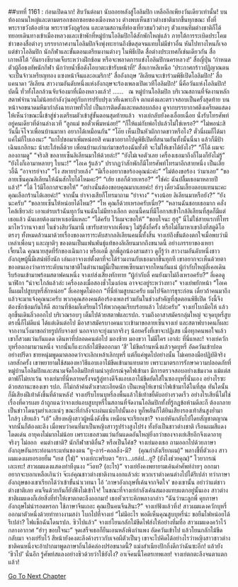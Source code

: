 ##บทที่ 1161 : ก่อนเปิดฉาก!
สิบวันต่อมา
นับถอยหลังสู่โอลิมปิก เหลืออีกเพียงวันเดียวเท่านั้น!
บนท้องถนนใหญ่และตามตรอกซอกซอยของเมืองหลวง ต่างพบเห็นชาวต่างชาติมากขึ้นทุกขณะ ทั้งที่พระราชวังต้องห้าม พระราชวังฤดูร้อน และตามสถานที่ท่องเที่ยวชมวิวต่างๆ ตัวแทนทีมต่างชาติก็ได้ทยอยเดินทางเข้าเมืองหลวงและเข้าพักที่หมู่บ้านโอลิมปิกได้สักพักใหญ่แล้ว ภายใต้การระเบิดประโคมข่าวของสื่อต่างๆ บรรยากาศงานโอลิมปิกจึงพุ่งทะยานถึงขีดสุดจนแทบไม่มีข่าวอื่น หันไปทางไหนก็เจอแต่ข่าวโอลิมปิก นักกีฬาและขั้นตอนเตรียมงานต่างๆ ในพิธีเปิด
สื่อต่างประเทศก็เช่นเดียวกัน
สื่อเกาหลีใต้ ‘อันยางซีบาดเจ็บระหว่างฝึกซ้อม หรือจะพลาดการแข่งโอลิมปิกนครหลวง!’
สื่อญี่ปุ่น ‘กำหนดตัวผู้ถือธงทัพนักกีฬา นักว่ายน้ำชื่อดังโอบาตะเข้ารับหน้าที่!’
สื่อเกาหลีเหนือ ‘ประกาศกร้าวปฏิญาณตนจะเป็นจ้าวเหรียญทอง แซงหน้าจีนและอเมริกา!’
สื่ออังกฤษ ‘ลิเลียนจะเข้าร่วมพิธีเปิดโอลิมปิก!’
สื่อแคนาดา ‘ลิเลียน สาวงามอันดับหนึ่งแห่งอังกฤษจะร้องเพลงเปิดเวทีโอลิมปิก!’
นี่คือวันแห่งโอลิมปิก!
บัดนี้ ทั่วทั้งโลกล้วนจับจ้องมาที่เมืองหลวงแล้ว!
……
 
ณ หมู่บ้านโอลิมปิก
บริเวณสถานที่จัดงานหลัก
สตาฟจำนวนไม่น้อยกำลังวุ่นอยู่กับการปรับปรุงเวทีเฉพาะกิจ ตกแต่งและตรวจสอบเป็นครั้งสุดท้าย บนหน้าจอขนาดมหึมากำลังฉายภาพทั่วไป เป็นการติดตั้งและทดสอบกล้อง ดูจากบรรยากาศตึงเครียดแสดงให้เห็นว่าขณะนี้เข้าสู่ช่วงเตรียมตัวเข้าสู่ขั้นตอนสุดท้ายแล้ว 
จางเย่กลับยังคงเอื่อยเฉื่อย นั่งรับโทรศัพท์อยู่คนเดียวที่ด้านล่างเวที
“ลูกแม่ ขอตั๋วเพิ่มหน่อย!”
“ก็ให้แม่กับพ่อไปแล้วไม่ใช่เหรอ?”
“ไม่พอน่ะสิ วันนี้เจ๊โจวเพื่อนบ้านมาหา อยากได้เหมือนกัน”
“โอ๊ย เห็นเป็นหัวผักกาดขาวหรือไง? ตั๋วนี่ผมก็ได้มาแค่ไม่กี่ใบเองนะ”
“แกไปขอมาเพิ่มหน่อยสิ คนเขาอยากไปดูพิธีเปิดที่สนามกันทั้งนั้นนี่นา แล้วก็มีป้าเฉินแกอีกนะ น้าสะใภ้หลี่ด้วย เพื่อนบ้านเก่าแก่มาขอร้องฉันทั้งที จะไม่ให้เขาได้ยังไง?”
“ก็ได้ ผมจะลองถามดู”
“จริงสิ ขอลายเซ็นลิเลียนมาให้ด้วยล่ะ!”
“ยังไม่เจอตัวเลย เครื่องเธอมาถึงกี่โมงก็ยังไม่รู้”
“ยังไงก็เอามาหลายๆ ใบนะ!”
“โอเค รู้แล้ว”
ปรากฏว่าสักพักก็มีโทรศัพท์โทรมาอีกสายหนึ่ง
เป็นเลี่ยวอี้ฉี
“อาจารย์จาง”
“ไง สหายปวยเล้ง”
“มีเรื่องอยากขอร้องคุณน่ะค่ะ”
“ไม่ต้องขอร้อง ว่ามาเลย”
“ขอลายเซ็นคุณลิเลียนให้ฉันสักใบได้ไหมคะ?”
“เฮ้ย เธอก็ด้วยเหรอ?”
“ใช่ค่ะ ฉันปลื้มเธอมาหลายปีแล้ว!”
“ได้ ไว้มีโอกาสจะขอให้”
“อย่างนั้นต้องขอบคุณมากเลยค่ะ! ฮ่าๆ เดี๋ยวฉันเลี้ยงตอบแทนนะคะ คุณเลือกร้านได้เลยค่ะ!”
จากนั้น ย่าจางเสียก็โทรมาถาม
“ย่าจาง”
“จางน้อย ลิเลียนมาหรือยัง?”
“ยังนะครับ”
“ขอลายเซ็นให้หน่อยได้ไหม?”
“โห คุณก็ด้วยเหรอครับเนี่ย?”
“หลานฉันชอบเธอมาก คลั่งไคล้เชียวล่ะ เอาแต่รบเร้าฉันทุกวันจนฉันไม่มีทางเลือก ตอนนี้คนที่มีโอกาสเข้าใกล้ลิเลียนที่สุดก็มีแต่เธอแล้ว ฉันเลยต้องมาหาเธอนี่แหละ”
“ได้ครับ ไว้ผมจะขอให้”
“ขอบใจนะ ฮุฮุ”
นี่ไม่ใช่สายแรกที่โทรมาไหว้วานจางเย่ ในช่วงสิบวันมานี้ เขารับสายจากเพื่อนๆ ไม่รู้ตั้งกี่ครั้ง หรือไม่ก็มาหาเขาถึงที่สตูดิโอตรงๆ ทั้งหมดล้วนมาด้วยเรื่องของดาราระดับสากลลิเลียนคนนี้ทั้งสิ้น จางเย่ถึงขั้นต้องตกใจเมื่อพบว่ามีเหล่าเพื่อนๆ และญาติๆ ของตนเป็นแฟนพันธุ์แท้ของลิเลียนมากถึงขนาดนี้ อย่างภรรยาของเหยาเจี้ยนไฉ คุณนายสุดที่รักของเฉินกวง หรือเอมี่ ลูกพี่ลูกน้องสามสาว ดูก็รู้ว่า สาวงามอันดับหนึ่งชาวอังกฤษผู้นี้มีเสน่ห์ยิ่งนัก เล่นเอาจางเย่ตั้งตาที่จะได้ร่วมงานกับเธอมากขึ้นทุกที เขาอยากจะเห็นด้วยตาของตนเองว่าดาราระดับนานาชาติในตำนานผู้นี้เป็นเทพเซียนมาจากไหนกันแน่
ผู้กำกับใหญ่ลี่เคอเดินรีบร้อนเข้ามาพร้อมสตาฟคนหนึ่ง
จางเย่ส่งเสียงทักทาย “ผู้กำกับลี่ คนยังมาไม่ถึงเหรอครับ?”
ลี่เคอดูนาฬิกา “น่าจะใกล้แล้วล่ะ เครื่องลงเมื่อสองชั่วโมงก่อน อาจจะอยู่ระหว่างทาง”
จางเย่พยักหน้า “โอเค งั้นผมไปสูบบุหรี่สักหน่อย”
ลี่เคอพูดไม่ออก “ที่นี่ห้ามสูบนะครับ ผมไปจัดการธุระก่อน เดี๋ยวถ้าคนมาถึงแล้วจะมาแจ้งคุณนะครับ พวกคุณสองคนต้องร้องเพลงร่วมกันในช่วงสำคัญที่สุดตอนพิธีเปิด วังนี้จึงต้องซักซ้อมกันให้ดี สถานที่ซ้อมก็เตรียมไว้ให้พวกคุณเรียบร้อยแล้ว ไปล่ะครับ”
จางเย่โบกมือให้ แล้วลุกขึ้นเดินลิ่วออกไป
บริเวณรอบๆ เต็มไปด้วยสตาฟและรปภ. รวมถึงอาสาสมัครกลุ่มใหญ่ จะจุดบุหรี่สูบตรงนี้ก็ไม่ดีแน่ ได้แต่เดินต่อไป มีอาสาสมัครบางคนแวะเข้ามาขอลายเซ็นจางเย่ และสตาฟบางคนก็ผละจากงานวิ่งมาขอถ่ายรูปกับจางเย่ นอกจากจะยุ่งมากจริงๆ น้อยครั้งที่เขาจะปฏิเสธ เมื่อทุกคนพอใจแล้ว เขาก็สวมแว่นกันแดด เดินหาที่ปลอดคนต่อไป
มองซ้าย มองขวา
ไม่มีใคร เอาล่ะ ที่นี่แหละ!
จางเย่ควักบุหรี่ออกมามวนหนึ่ง จากนั้นก็แงะกลักไม้ขีดออกมา ‘สี’ ไม้ขีดก้านหนึ่งแล้วจุดบุหรี่ อัดควันเข้าปอดอย่างปรีดา ชายหนุ่มพูดมาตลอดว่าจะเลิกเหล้าเลิกบุหรี่ แต่ก็แค่พูดไปอย่างนั้น ไม่เคยลงมือปฏิบัติจริงเลยสักครั้ง เขาพยายามใช้สมองหาวิธีแอบเอาไม้ขีดเข้ามาแทบตาย เพราะมาตรการรักษาความปลอดภัยที่หมู่บ้านโอลิมปิกและสนามจัดโอลิมปิกห้ามนำอุปกรณ์จุดไฟเข้ามา มีการตรวจสอบอย่างเข้มงวด แม้แต่สตาฟก็ไม่ยกเว้น จางเย่มาที่นี่หลายครั้งจนรู้ลู่ทางดีจึงแอบเอาไม้ขีดยัดใส่ในซองบุหรี่นั่นเอง อย่างไรซะด้วยสถานะของเขา รปภ. ก็ไม่กล้าค้นตัวเขาละเอียดนัก เป็นเหตุให้เขานำไฟเข้ามาได้ในที่สุด
ทันใดนั้น ก็มีเสียงฝีเท้าดังขึ้นที่ด้านหลัง!
จางเย่รีบโยนบุหรี่ลงพื้นแล้วใช้เท้าขยี้ดับอย่างรวดเร็ว อย่างไรเสียนี่ไม่ใช่เรื่องที่ควรเผย ถ้าถูกแฉว่าจางเย่แอบสูบบุหรี่ในสถานที่จัดงานโอลิมปิกทั้งที่รู้กฎข้อห้ามดีละก็ ต้องกลายเป็นข่าวโดนรุมยำเละแน่ๆ ขณะที่กำลังจะเผ่นแน่บไปนั้นเอง หูก็พลันก็ได้ยินเสียงรองเท้าส้นสูงย่ำมาใกล้ๆ เสียแล้ว
“เฮ้”
เสียงหญิงสาวผู้หนึ่งดังขึ้น
เหมือนจะเรียกเขา?
จางเย่หันกลับไปโดยสัญชาตญาณ จากนั้นก็ต้องตะลึง เมื่อพบว่าคนที่มาเป็นหญิงสาวรูปร่างสูงโปร่ง ทั้งยังเป็นชาวต่างชาติ เรือนผมสีแดงโดดเด่น อายุคงไม่มากไม่น้อย เพราะเธอสวมแว่นกันแดดอันใหญ่ยิ่งกว่าของจางเย่เสียอีกจึงเดาอายุจริงๆ ไม่ออก 
คนต่างชาติ?
นักกีฬาชาติอื่น?
หรือเป็นโค้ช?
จางเย่มองเธอ ถามออกไปด้วยภาษาอังกฤษอันกระท่อนกระแท่นของตน “ยู-อาร์-คอลลิ่ง-มี?    (คุณกำลังเรียกผม)” พลางชี้ที่ตัวเอง
สาวผมแดงเผยอรอยยิ้ม “เยส (ใช่)”
จางเย่กะพริบตา “ฮาว...เฮล์ป...ยู? (ยังไงช่วยคุณ)” ไวยากรณ์เละเทะ!
สาวผมแดงแสดงท่าทีงุนงง “ว๊อท? (อะไร)”
จางเย่ยังคงพยายามเค้นคำศัพท์ง่ายๆ ออกมา อยากจะบอกเหลือเกินว่า จ๊ะเอ๋คุณชาวต่างชาติงานงอกแล้วล่ะ พวกเราต่างคนต่างไปได้รึเปล่า ทว่าภาษาอังกฤษของเขาเรียกได้ว่าเข้าขั้นน่าเวทนา ไอ้ ‘ภาษาอังกฤษที่เค้นจากจิตใจ’ ของเขานั้น อย่าว่าแต่ชาวต่างชาติเลย คนจีนด้วยกันก็ยังฟังไม่เข้าใจ!
ในขณะที่จางเย่กำลังเค้นสมองแทบแตกอยู่นั้นเอง สาวต่างชาติผมแดงก็เอ่ยสิ่งที่ทำให้เขาตกตะลึงออกมา!
เธอหัวเราะคิกพลางกล่าว “ฉันว่านะลูกพี่ คุยภาษาอังกฤษไม่น่ารอดหรอก ใช้ภาษาจีนเถอะ คุณเป็นคนจีนสินะ?”
จางเย่ฟังแล้วทึ่ง!
สาวผมแดงควักบุหรี่ออกมาตัวหนึ่งด้วยท่าทางงามสง่า โบกไปที่จางเย่ “ไม่มีอะไร พอดีเห็นคุณสูบบุหรี่น่ะ ขอยืมไฟหน่อยได้รึเปล่า? ไฟแช็กฉันโดนรปภ. ซิวไปแล้ว”
จางเย่โยนกลักไม้ขีดไฟส่งให้อย่างทึ่มทื่อ
สาวผมแดงคว้าไว้กลางอากาศ “ฮ่าๆ ขอบใจนะ”
จุดเสร็จเธอก็ยืนเอนหลังพิงกำแพง อัดควันเข้าไป แล้วโยนกลักไม้ขีดกลับมา
จางเย่รับไว้ สีหน้ายังคงตะลึงค้างราวกับเจอผีตัวเป็นๆ เขาจะไปคิดได้อย่างไรว่าหญิงสาวชาวต่างชาติคนหนึ่งจะอ้าปากมาพูดภาษาถิ่นได้คล่องปร๋อขนาดนี้? แม่งสำเนียงปักกิ่งดีกว่าฉันซะอีก! แล้วยัง ‘ซิวไป’ นั่นอีก รู้ศัพท์สแลงอย่างซิวด้วยว่าใช้ยังไง?
อาเจ๊คนนี้โคตรเทพเลย!
จางเย่ตกตะลึงจนตาแตกแล้ว!
 
 


[Go To Next Chapter]( ./262.md)